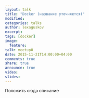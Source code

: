 ```yaml
---
layout: talk
title: "Docker (название уточняется)"
modified:
categories: talks
author: lexaguskov
excerpt:
tags: [docker]
image:
  feature:
talk: meetup0
date: 2015-11-21T14:00:00+04:00
comments: true
share: true
announce: true 
video:
slides: 
---
```


Положить сюда описание
